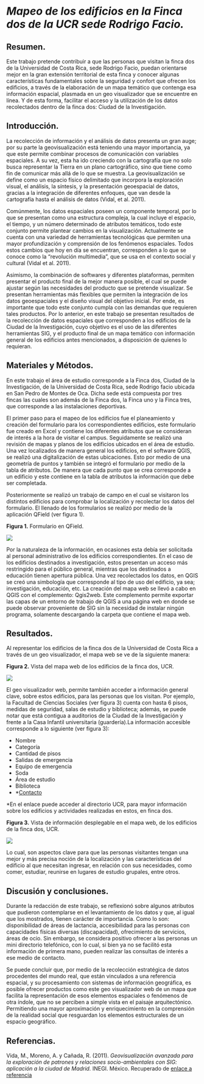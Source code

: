 # ***Mapeo de los edificios en la Finca dos de la UCR sede Rodrigo Facio.*** 
 
## Resumen. 
  
Este trabajo pretende contribuir a que las personas que visitan la finca dos de la Universidad de Costa Rica, sede Rodrigo Facio, puedan orientarse mejor en la gran extensión territorial de esta finca y conocer algunas características fundamentales sobre la seguridad y confort que ofrecen los edificios, a través de la elaboración de un mapa temático que contenga esa información espacial, plasmada en un geo visualizador que se encuentre en línea. Y de esta forma, facilitar el acceso y la utilización de los datos recolectados dentro de la finca dos: Ciudad de la Investigación. 
 
## Introducción. 
 
La recolección de información y el análisis de datos presenta un gran auge; por su parte la geovisualización está teniendo una mayor importancia, ya que este permite combinar procesos de comunicación con variables espaciales. A su vez, esta ha ido creciendo con la cartografía que no solo busca representar la Tierra en un plano cartográfico, sino que tiene como fin de comunicar más allá de lo que se muestra. La geovisualización se define como un espacio físico delimitado que incorpora la exploración visual, el análisis, la síntesis, y la presentación geoespacial de datos, gracias a la integración de diferentes enfoques, que van desde la cartografía hasta el análisis de datos (Vidal, et al. 2011). 
 
Comúnmente, los datos espaciales poseen un componente temporal, por lo que se presentan como una estructura compleja, la cual incluye el espacio, el tiempo, y un número determinado de atributos temáticos, todo este conjunto permite plantear cambios en la visualización. Actualmente se cuenta con una variedad de herramientas tecnológicas que permiten una mayor profundización y comprensión de los fenómenos espaciales. Todos estos cambios que hoy en día se encuentran, corresponden a lo que se conoce como la “revolución multimedia”, que se usa en el contexto social y cultural (Vidal et al. 2011). 
 
Asimismo, la combinación de softwares y diferentes plataformas, permiten presentar el producto final de la mejor manera posible, el cual se puede ajustar según las necesidades del producto que se pretende visualizar. Se presentan herramientas más flexibles que permiten la integración de los datos geoespaciales y el diseño visual del objetivo inicial. Por ende, es importante que todo este conjunto cumpla con las demandas que requieren tales productos. Por lo anterior, en este trabajo se presentan resultados de la recolección de datos espaciales que corresponden a los edificios de la Ciudad de la Investigación, cuyo objetivo es el uso de las diferentes herramientas SIG, y el producto final de un mapa temático con información general de los edificios antes mencionados, a disposición de quienes lo requieran. 
 
## Materiales y Métodos. 
 
En este trabajo el área de estudio corresponde a la Finca dos, Ciudad de la Investigación, de la Universidad de Costa Rica, sede Rodrigo facio ubicada en San Pedro de Montes de Oca. Dicha sede está compuesta por tres fincas las cuales son además de la Finca dos, la Finca uno y la Finca tres, que corresponde a las instalaciones deportivas. 
 
El primer paso para el mapeo de los edificios fue el planeamiento y creación del formulario para los correspondientes edificios, este formulario fue creado en Excel y contiene los diferentes atributos que se consideran de interés a la hora de visitar el campus. Seguidamente se realizó una revisión de mapas y planos de los edificios ubicados en el área de estudio. Una vez localizados de manera general los edificios, en el software QGIS, se realizó una digitalización de estas ubicaciones. Esto por medio de una geometría de puntos y también se integró el formulario por medio de la tabla de atributos. De manera que cada punto que se crea corresponde a un edificio y este contiene en la tabla de atributos la información que debe ser completada. 
 
Posteriormente se realizó un trabajo de campo en el cual se visitaron los distintos edificios para comprobar la localización y recolectar los datos del formulario. El llenado de los formularios se realizó por medio de la aplicación QField (ver figura 1). 
 
**Figura 1.** Formulario en QField. 
 
 ![](https://user-images.githubusercontent.com/111781085/190348543-af6c2199-0d77-4f72-b95c-93b5864e0406.png)
 
Por la naturaleza de la información, en ocasiones esta debía ser solicitada al personal administrativo de los edificios correspondientes. En el caso de los edificios destinados a investigación, estos presentan un acceso más restringido para el público general, mientras que los destinados a educación tienen apertura pública. Una vez recolectados los datos, en QGIS se creó una simbología que corresponde al tipo de uso del edificio, ya sea; investigación, educación, etc. La creación del mapa web se llevó a cabo en QGIS con el complemento: Qgis2web. Este complemento permite exportar las capas de un entorno de trabajo de QGIS a una página web en donde se puede observar proveniente de SIG sin la necesidad de instalar ningún programa, solamente descargando la carpeta que contiene el mapa web. 
 
## Resultados. 
 
Al representar los edificios de la finca dos de la Universidad de Costa Rica a través de un geo visualizador, el mapa web se ve de la siguiente manera: 
 
**Figura 2.** Vista del mapa web de los edificios de la finca dos, UCR. 
 
 ![](https://user-images.githubusercontent.com/111781085/190355019-4c0b5748-86be-47c4-8bf1-ea6db0278643.png)

El geo visualizador web, permite también acceder a información general clave, sobre estos edificios, para las personas que los visitan. Por ejemplo, la Facultad de Ciencias Sociales (ver figura 3) cuenta con hasta 6 pisos, medidas de seguridad, salas de estudio y biblioteca; además, se puede notar que está contigua a auditorios de la Ciudad de la Investigación y frente a la Casa Infantil universitaria (guardería).La información accesible corresponde a lo siguiente (ver figura 3): 
- Nombre
- Categoría
- Cantidad de pisos
- Salidas de emergencia
- Equipo de emergencia
- Soda
- Área de estudio
- Biblioteca
- *[Contacto](https://www.ucr.ac.cr/directorio/) 
 
*En el enlace puede acceder al directorio UCR, para mayor información sobre los edificios y actividades realizadas en estos, en finca dos. 
  
**Figura 3.** Vista de información desplegable en el mapa web, de los edificios de la finca dos, UCR. 
 
 ![](https://user-images.githubusercontent.com/111781085/190358975-0f30c894-9d7a-49f4-a2a7-20c540d5b940.png) 
  
Lo cual, son aspectos clave para que las personas visitantes tengan una mejor y más precisa noción de la localización y las características del edificio al que necesitan ingresar, en relación con sus necesidades, como comer, estudiar, reunirse en lugares de estudio grupales, entre otros. 
 
## Discusión y conclusiones. 
Durante la redacción de este trabajo, se reflexionó sobre algunos atributos que pudieron contemplarse en el levantamiento de los datos y que, al igual que los mostrados, tienen carácter de importancia. Como lo son: disponibilidad de áreas de lactancia, accesibilidad para las personas con capacidades físicas diversas (discapacidad), ofrecimiento de servicios, áreas de ocio. Sin embargo, se considera positivo ofrecer a las personas un mini directorio telefónico, con lo cual, si bien ya no se facilitó esta información de primera mano, pueden realizar las consultas de interés a ese medio de contacto. 
 
Se puede concluir que, por medio de la recolección estratégica de datos procedentes del mundo real, que están vinculados a una referencia espacial, y su procesamiento con sistemas de información geográfica, es posible ofrecer productos como este geo visualizador web de un mapa que facilita la representación de esos elementos espaciales o fenómenos de otra índole, que no se perciben a simple vista en el paisaje arquitectónico. Permitiendo una mayor aproximación y enriquecimiento en la comprensión de la realidad social que resguardan los elementos estructurales de un espacio geográfico. 
 
## Referencias. 
Vida, M., Moreno, A. y Cañada, R. (2011). *Geovisualización avanzada para la exploración de patrones y relaciones socio-ambientales con SIG: aplicación a la ciudad de Madrid.* INEGI. México. Recuperado de [enlace a referencia](https://n9.cl/fd7uk) 
 
